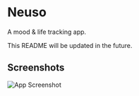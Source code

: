 # Neuso

A mood & life tracking app.

This README will be updated in the future.

## Screenshots

![App Screenshot](https://i.imgur.com/Pwr4LAk.png)
